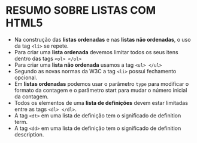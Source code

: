 # RESUMO SOBRE LISTAS COM HTML5

- Na construção das **listas ordenadas** e nas **listas não ordenadas**, o uso da tag `<li>` se repete.
- Para criar uma **lista ordenada** devemos limitar todos os seus itens dentro das tags `<ol> </ol>`
- Para criar uma **lista não ordenada** usamos a tag `<ul> </ul>`
- Segundo as novas normas da W3C a tag `<li>` possui fechamento opcional.
- Em **listas ordenadas** podemos usar o parâmetro `type` para modificar o formato da contagem e o parâmetro start para mudar o número inicial da contagem.
- Todos os elementos de uma **lista de definições** devem estar limitadas entre as tags `<dl> </dl>`.
- A tag `<dt>` em uma lista de definição tem o significado de definition term.
- A tag `<dd>` em uma lista de definição tem o significado de definition description.
